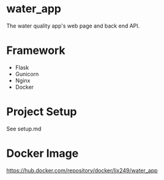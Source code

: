 # water_app

The water quality app's web page and back end API.

# Framework

- Flask
- Gunicorn
- Nginx
- Docker

# Project Setup

See setup.md

# Docker Image

https://hub.docker.com/repository/docker/ljx249/water_app